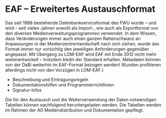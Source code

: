 # EAF – Erweitertes Austauschformat 

Das seit 1988 bestehende Datenbankserviceformat des FWU wurde – und wird – seit vielen Jahren sowohl als Import-, wie auch als Exportformat von den diversen Medienverwaltungsprogrammen verwendet. In dem Wissen, dass Veränderungen immer auch einen ganzen Rattenschwanz an Anpassungen in der Medienzentrenlandschaft nach sich ziehen, wurde das Format immer nur vorsichtig den jeweiligen Anforderungen gegenüber angepasst. Mit Übergang zu LOM-EAF wird EAF mit Ende 2012 nicht mehr weiterentwickelt – trotzdem bleibt der Standard erhalten. Metadaten können von der DaBi weiterhin im EAF-Format bezogen werden! (Kunden profitieren allerdings nicht von den Vorzügen in LOM-EAF.)

- Beschreibung und Eintragungsregeln
- Dokumentationshilfen und Programmierrichtlinien
- Signatur-Infos

Die für den Austausch und die Weiterverwendung der Daten notwendigen Tabellen können nachfolgend heruntergeladen werden. Die Tabellen werden im Rahmen der AG Mediendistribution und Dokumentation gepflegt.
